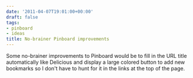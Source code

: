```yaml
---
date: '2011-04-07T19:01:00+00:00'
draft: false
tags:
- pinboard
- ideas
title: No-brainer Pinboard improvements
---
```


Some no-brainer improvements to Pinboard would be to fill in the URL title automatically like Delicious and display a large colored button to add new bookmarks so I don't have to hunt for it in the links at the top of the page.
